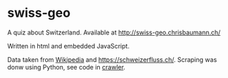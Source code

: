 # swiss-geo

A quiz about Switzerland. 
Available at http://swiss-geo.chrisbaumann.ch/

Written in html and embedded JavaScript.

Data taken from [Wikipedia](https://de.wikipedia.org/wiki/) and https://schweizerfluss.ch/.
Scraping was donw using Python, see code in [crawler](./crawler).
